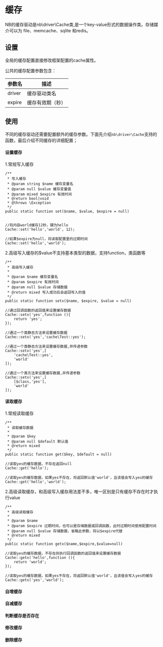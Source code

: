 # 缓存

NB的缓存驱动是nb\driver\Cache类,是一个key-value形式的数据操作类。存储媒介可以为 file、memcache、sqlite 和redis。


## 设置
全局的缓存配置直接修改框架配置的cache属性。

公共的缓存配置参数包含：

|参数名|描述|
|:-----  |-----  |
|driver  |缓存驱动类名|
|expire  |缓存有效期（秒）|

## 使用
不同的缓存驱动还需要配置额外的缓存参数。下面先介绍`nb\driver\Cache`支持的函数，最后介绍不同缓存的详细配置；

#### 设置缓存

1.常规写入缓存
```
/**
 * 写入缓存
 * @param string $name 缓存变量名
 * @param null $value 缓存变量值
 * @param mixed $expire 有效时间
 * @return bool|void
 * @throws \Exception
 */
public static function set($name, $value, $expire = null)


//将内容world缓存12秒，键为hello
Cache::set('hello','world', 12);

//如果$expire为null，将读取配置里的过期时间
Cache::set('hello','world');

```

2.高级写入缓存的$value不支持基本类型的数据，支持function，类函数等
```
/**
 * 高级写入缓存
 *
 * @param $name 缓存变量名
 * @param $expire 有效时间
 * @param null $value 存储数据
 * @return mixed 写入成功后会返回写入的值
 */
public static function setx($name, $expire, $value = null)

//通过回调函数的返回值来设置缓存数据
Cache::setx('yes',function (){
    return 'yes';
});

//通过一个类静态方法来设置缓存数据
Cache::setx('yes','cache\Test::yes');

//通过一个类静态方法来设置缓存数据,并传递参数
Cache::setx('yes',[
    'cache\Test::yes',
    'world'
]);

//通过一个类方法来设置缓存数据,并传递参数
Cache::setx('yes',[
    [$class,'yes'],
    'world'
]);
```

#### 读取缓存

1.常规读取缓存
```
/**
 * 读取缓存数据
 *
 * @param $key
 * @param null $default 默认值
 * @return mixed
 */
public static function get($key, $default = null)

//读取yes的缓存数据，不存在返回null
Cache::get('hello');

//读取yes的缓存数据，如果yes不存在，将返回默认值'world'，且该值会写入yes的缓存
Cache::get('hello','world');
```

2.高级读取缓存，和高级写入缓存用法差不多，唯一区别是只有缓存不存在时才执行value
```
/**
 * 高级读取缓存
 *
 * @param $name
 * @param $expire 过期时间，也可以是存储数据或回调函数，此时过期时间使用配置时间
 * @param null $value 存储数据，省略此参数，将以$expire代替
 * @return mixed
 */
public static function getx($name,$expire,$value=null)

//读取yes的缓存数据，不存在则执行回调函数的返回值来设置缓存数据
Cache::getx('hello',function (){
    return 'world';
});

//读取yes的缓存数据，如果yes不存在，将返回默认值'world'，且该值会写入yes的缓存
Cache::getx('yes','world');
```
#### 自增缓存
#### 自减缓存

#### 判断缓存是否存在

#### 修改缓存


#### 删除缓存
